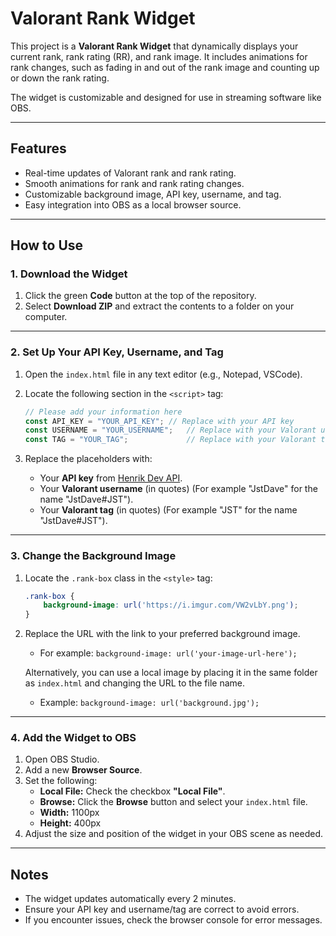 # Valorant Rank Widget  

This project is a **Valorant Rank Widget** that dynamically displays your current rank, rank rating (RR), and rank image. It includes animations for rank changes, such as fading in and out of the rank image and counting up or down the rank rating.

The widget is customizable and designed for use in streaming software like OBS.

---

## Features  

- Real-time updates of Valorant rank and rank rating.
- Smooth animations for rank and rank rating changes.
- Customizable background image, API key, username, and tag.
- Easy integration into OBS as a local browser source.

---

## How to Use  

### 1. **Download the Widget**  
1. Click the green **Code** button at the top of the repository.  
2. Select **Download ZIP** and extract the contents to a folder on your computer.  

---

### 2. **Set Up Your API Key, Username, and Tag**  
1. Open the `index.html` file in any text editor (e.g., Notepad, VSCode).  
2. Locate the following section in the `<script>` tag:  

    ```javascript
    // Please add your information here
    const API_KEY = "YOUR_API_KEY"; // Replace with your API key
    const USERNAME = "YOUR_USERNAME";   // Replace with your Valorant username
    const TAG = "YOUR_TAG";             // Replace with your Valorant tag
    ```

3. Replace the placeholders with:  
   - Your **API key** from [Henrik Dev API]([https://henrikdev.xyz/valorant](https://discord.gg/henrikdev-systems-704231681309278228)).
   - Your **Valorant username** (in quotes) (For example "JstDave" for the name "JstDave#JST").  
   - Your **Valorant tag** (in quotes) (For example "JST" for the name "JstDave#JST").  

---

### 3. **Change the Background Image**  
1. Locate the `.rank-box` class in the `<style>` tag:  

    ```css
    .rank-box {
        background-image: url('https://i.imgur.com/VW2vLbY.png');
    }
    ```

2. Replace the URL with the link to your preferred background image.  
   - For example: `background-image: url('your-image-url-here');`  

   Alternatively, you can use a local image by placing it in the same folder as `index.html` and changing the URL to the file name.  
   - Example: `background-image: url('background.jpg');`  

---

### 4. **Add the Widget to OBS**  
1. Open OBS Studio.  
2. Add a new **Browser Source**.  
3. Set the following:
   - **Local File:** Check the checkbox **"Local File"**.
   - **Browse:** Click the **Browse** button and select your `index.html` file.  
   - **Width:** 1100px  
   - **Height:** 400px  
5. Adjust the size and position of the widget in your OBS scene as needed.

---

## Notes  

- The widget updates automatically every 2 minutes.  
- Ensure your API key and username/tag are correct to avoid errors.  
- If you encounter issues, check the browser console for error messages.  

